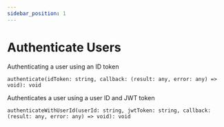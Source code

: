 ```yaml
---
sidebar_position: 1
---
```


# Authenticate Users

Authenticating a user using an ID token

`authenticate(idToken: string, callback: (result: any, error: any) => void): void`

Authenticates a user using a user ID and JWT token

`authenticateWithUserId(userId: string, jwtToken: string, callback: (result: any, error: any) => void): void`